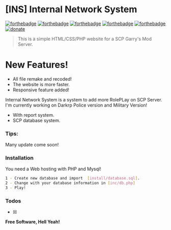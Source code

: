 # [INS] Internal Network System
[![forthebadge](http://forthebadge.com/images/badges/built-with-love.svg)](http://forthebadge.com)
[![forthebadge](http://forthebadge.com/images/badges/uses-html.svg)](http://forthebadge.com)
[![forthebadge](http://forthebadge.com/images/badges/uses-js.svg)](http://forthebadge.com)
[![forthebadge](http://forthebadge.com/images/badges/uses-css.svg)](http://forthebadge.com)
[![forthebadge](http://forthebadge.com/images/badges/validated-html5.svg)](http://forthebadge.com)
[![donate](https://img.shields.io/badge/Donate-BTC-green.svg?style=flat-square)](https://hastebin.com/ekunulobon.txt)

> This is a simple HTML/CSS/PHP website for a SCP Garry's Mod Server.  

# New Features!

  - All file remake and recoded!
  - The website is more faster.
  - Responsive feature added!


Internal Network System is a system to add more RolePLay on SCP Server. I'm currently working on Darkrp Police version and Military Version! 

- With report system. 
- SCP database system.

### Tips:
Many update come soon!  

### Installation

You need a Web hosting with PHP and Mysql!



```sh
1 - Create new database and import  [install/database.sql].
2 - Change with your database information in [inc/db.php]
3 - Play! 
```


### Todos

 - [X]




**Free Software, Hell Yeah!**
